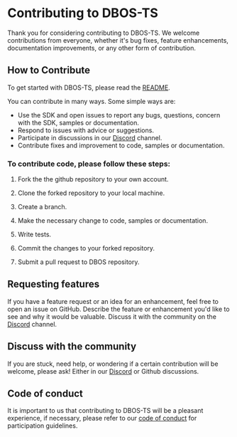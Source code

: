 # Contributing to DBOS-TS

Thank you for considering contributing to DBOS-TS. We welcome contributions from everyone, whether it's bug fixes, feature enhancements, documentation improvements, or any other form of contribution.

## How to Contribute

To get started with DBOS-TS, please read the [README](README.md).

You can contribute in many ways. Some simple ways are:
* Use the SDK and open issues to report any bugs, questions, concern with the SDK, samples or documentation.
* Respond to issues with advice or suggestions.
* Participate in discussions in our [Discord](https://discord.gg/fMwQjeW5zg) channel.
* Contribute fixes and improvement to code, samples or documentation.

### To contribute code, please follow these steps:

1. Fork the the github repository to your own account.

2. Clone the forked repository to your local machine.

3. Create a branch.

4. Make the necessary change to code, samples or documentation.

5. Write tests.

6. Commit the changes to your forked repository.

7. Submit a pull request to DBOS repository.

## Requesting features

If you have a feature request or an idea for an enhancement, feel free to open an issue on GitHub. Describe the feature or enhancement you'd like to see and why it would be valuable. Discuss it with the community on the [Discord](https://discord.gg/fMwQjeW5zg) channel.

## Discuss with the community

If you are stuck, need help, or wondering if a certain contribution will be welcome, please ask! Either in our [Discord](https://discord.gg/fMwQjeW5zg) or Github discussions.

## Code of conduct

It is important to us that contributing to DBOS-TS will be a pleasant experience, if necessary, please refer to our [code of conduct](CODE_OF_CONDUCT.md) for participation guidelines.
